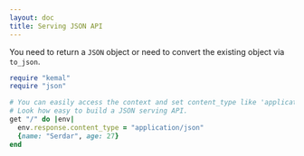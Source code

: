 ```yaml
---
layout: doc
title: Serving JSON API
---
```


You need to return a ```JSON``` object or need to convert the existing object via `to_json`.

```ruby
require "kemal"
require "json"

# You can easily access the context and set content_type like 'application/json'.
# Look how easy to build a JSON serving API.
get "/" do |env|
  env.response.content_type = "application/json"
  {name: "Serdar", age: 27}
end

```
